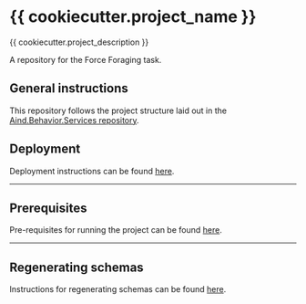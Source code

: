 # {{ cookiecutter.project_name }}

{{ cookiecutter.project_description }}

A repository for the Force Foraging task.

## General instructions

This repository follows the project structure laid out in the [Aind.Behavior.Services repository](https://github.com/AllenNeuralDynamics/Aind.Behavior.Services).

## Deployment

Deployment instructions can be found [here](https://github.com/AllenNeuralDynamics/Aind.Behavior.Services?tab=readme-ov-file#deployment).

---

## Prerequisites

Pre-requisites for running the project can be found [here](https://github.com/AllenNeuralDynamics/Aind.Behavior.Services?tab=readme-ov-file#prerequisites).

---

## Regenerating schemas

Instructions for regenerating schemas can be found [here](https://github.com/AllenNeuralDynamics/Aind.Behavior.Services?tab=readme-ov-file#regenerating-schemas).